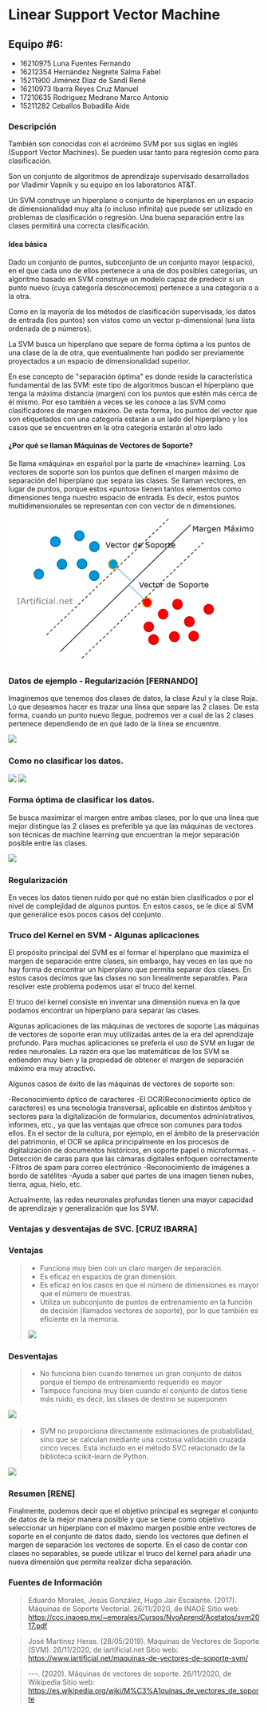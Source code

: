 # Linear Support Vector Machine

## Equipo #6:
- 16210975 Luna Fuentes Fernando
- 16212354 Hernández Negrete Salma Fabel
- 15211900 Jiménez Diaz de Sandi René
- 16210973 Ibarra Reyes Cruz Manuel
- 17210635 Rodriguez Medrano Marco Antonio
- 15211282 Ceballos Bobadilla Aide

### Descripción

También son conocidas con el acrónimo SVM por sus siglas en inglés (Support Vector Machines). Se pueden usar tanto para regresión como para clasificación.

Son un conjunto de algoritmos de aprendizaje supervisado desarrollados por Vladimir Vapnik y su equipo en los laboratorios AT&T.

Un SVM construye un hiperplano o conjunto de hiperplanos en un espacio de dimensionalidad muy alta (o incluso infinita) que puede ser utilizado en problemas de clasificación o regresión. Una buena separación entre las clases permitirá una correcta clasificación.

#### Idea básica

Dado un conjunto de puntos, subconjunto de un conjunto mayor (espacio), en el que cada uno de ellos pertenece a una de dos posibles categorías, un algoritmo basado en SVM construye un modelo capaz de predecir si un punto nuevo (cuya categoría desconocemos) pertenece a una categoría o a la otra.

Como en la mayoría de los métodos de clasificación supervisada, los datos de entrada (los puntos) son vistos como un vector p-dimensional (una lista ordenada de p números).

La SVM busca un hiperplano que separe de forma óptima a los puntos de una clase de la de otra, que eventualmente han podido ser previamente proyectados a un espacio de dimensionalidad superior.

En ese concepto de "separación óptima" es donde reside la característica fundamental de las SVM: este tipo de algoritmos buscan el hiperplano que tenga la máxima distancia (margen) con los puntos que estén más cerca de él mismo. Por eso también a veces se les conoce a las SVM como clasificadores de margen máximo. De esta forma, los puntos del vector que son etiquetados con una categoría estarán a un lado del hiperplano y los casos que se encuentren en la otra categoría estarán al otro lado

#### ¿Por qué se llaman Máquinas de Vectores de Soporte?

Se llama «máquina» en español por la parte de «machine» learning. Los vectores de soporte son los puntos que definen el margen máximo de separación del hiperplano que separa las clases. Se llaman vectores, en lugar de puntos, porque estos «puntos» tienen tantos elementos como dimensiones tenga nuestro espacio de entrada. Es decir, estos puntos multidimensionales se representan con con vector de n dimensiones.

![ScreenShot](https://github.com/SalmaFabel/IMG/blob/main/IMAGEN%20Linear%20Support%20Vector%20Machine.PNG)

### Datos de ejemplo - Regularización [FERNANDO]
Imaginemos que tenemos dos clases de datos, la clase Azul y la clase Roja. Lo que deseamos hacer es trazar una línea que separe las 2 clases. De esta forma, cuando un punto nuevo llegue, podremos ver a cual de las 2 clases pertenece dependiendo de en qué lado de la línea se encuentre.

<img src="https://i.imgur.com/1itSHRR.png">

### Como no clasificar los datos.

<img src="https://i.imgur.com/AE6FJ2H.png">

<img src="https://i.imgur.com/lsPsIeF.png">

### Forma óptima de clasificar los datos.

Se busca maximizar el margen entre ambas clases, por lo que una línea que mejor distingue las 2 clases es preferible ya que las máquinas de vectores son técnicas de machine learning que encuentran la mejor separación posible entre las clases.

<img src="https://i.imgur.com/i47Tr3c.png">

### Regularización 
En veces los datos tienen ruido por qué no están bien clasificados o por el nivel de complejidad de algunos puntos. En estos casos, se le dice al SVM que generalice esos pocos casos del conjunto.

### Truco del Kernel en SVM - Algunas aplicaciones
El propósito  principal del SVM es el formar el hiperplano que maximiza el margen de separación entre clases, sin embargo, hay veces en las que no hay forma 
de encontrar un hiperplano que permita separar dos clases. En estos casos decimos que las clases no son linealmente separables. Para resolver este problema 
podemos usar el truco del kernel.

El truco del kernel consiste en inventar una dimensión nueva en la que podamos encontrar un hiperplano para separar las clases.

Algunas aplicaciones de las máquinas de vectores de soporte
Las máquinas de vectores de soporte eran muy utilizadas antes de la era del aprendizaje profundo. Para muchas aplicaciones se prefería el uso de SVM en lugar 
de redes neuronales. La razón era que las matemáticas de los SVM se entienden muy bien y la propiedad de obtener el margen de separación máximo era muy atractivo. 

Algunos casos de éxito de las máquinas de vectores de soporte son:

-Reconocimiento óptico de caracteres
    -El OCR(Reconocimiento óptico de caracteres) es una tecnología transversal, aplicable en distintos ámbitos y sectores para la digitalización de formularios, 
     documentos administrativos, informes, etc., ya que las ventajas que ofrece son comunes para todos ellos.
     En el sector de la cultura, por ejemplo, en el ámbito de la preservación del patrimonio, el OCR se aplica principalmente en los procesos de digitalización 
     de documentos históricos, en soporte papel o microformas.
-Detección de caras para que las cámaras digitales enfoquen correctamente
-Filtros de spam para correo electrónico
-Reconocimiento de imágenes a bordo de satélites 
    -Ayuda a saber qué partes de una imagen tienen nubes, tierra, agua, hielo, etc.

Actualmente, las redes neuronales profundas tienen una mayor capacidad de aprendizaje y generalización que los SVM.

<!-- START CRUZ -->
### Ventajas y desventajas de SVC. [CRUZ IBARRA]
### Ventajas 
> - Funciona muy bien con un claro margen de separación. 
> - Es eficaz en espacios de gran dimensión.
>- Es eficaz en los casos en que el número de dimensiones es mayor que el número de muestras.
> - Utiliza un subconjunto de puntos de entrenamiento en la función de decisión (llamados vectores de soporte), por lo que también es eficiente en la memoria.
> <img src="https://www.learnopencv.com/wp-content/uploads/2018/07/svm-linearly-separable-data.png">

### Desventajas
> - No funciona bien cuando tenemos un gran conjunto de datos porque el tiempo de entrenamiento requerido es mayor
> - Tampoco funciona muy bien cuando el conjunto de datos tiene más ruido, es decir, las clases de destino se superponen
<img src="https://1.bp.blogspot.com/-CD6nja2DNDY/VgTft5YhWiI/AAAAAAAADEo/W7eTpexZ0fI/s1600/svm-predicted-classification-3-ring-data-resized-600.png">

> - SVM no proporciona directamente estimaciones de probabilidad, sino que se calculan mediante una costosa validación cruzada cinco veces. Está incluido en el método SVC relacionado de la biblioteca scikit-learn de Python.
<img src="https://i.stack.imgur.com/1fXzJ.png">
<!-- END -->

### Resumen [RENE]
Finalmente, podemos decir que el objetivo principal es segregar el conjunto de datos de la mejor manera posible y que se tiene como objetivo seleccionar un hiperplano con el máximo margen posible entre vectores de soporte en el conjunto de datos dado, siendo los vectores que definen el margen de separación los vectores de soporte. En el caso de contar con clases no separables, se puede utilizar el truco del kernel para añadir una nueva dimensión que permita realizar dicha separación.

### Fuentes de Información

>Eduardo Morales, Jesús González, Hugo Jair Escalante. (2017). Máquinas de Soporte Vectorial. 26/11/2020, de INAOE Sitio web: https://ccc.inaoep.mx/~emorales/Cursos/NvoAprend/Acetatos/svm2017.pdf

>José Martínez Heras. (28/05/2019). Máquinas de Vectores de Soporte (SVM). 26/11/2020, de iartificial.net Sitio web: https://www.iartificial.net/maquinas-de-vectores-de-soporte-svm/

>---. (2020). Máquinas de vectores de soporte. 26/11/2020, de Wikipedia Sitio web: https://es.wikipedia.org/wiki/M%C3%A1quinas_de_vectores_de_soporte


